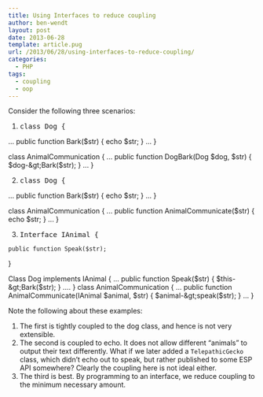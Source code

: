 ```yaml
---
title: Using Interfaces to reduce coupling
author: ben-wendt
layout: post
date: 2013-06-28
template: article.pug
url: /2013/06/28/using-interfaces-to-reduce-coupling/
categories:
  - PHP
tags:
  - coupling
  - oop
---
```

Consider the following three scenarios:

  1. <pre class="brush: php; title: ; notranslate" title="">class Dog {
...
    public function Bark($str) {
        echo $str;
    }
...
}

class AnimalCommunication {
...
    public function DogBark(Dog $dog, $str) {
        $dog-&gt;Bark($str);
    }
...
}</pre>

  2. <pre class="brush: php; title: ; notranslate" title="">class Dog {
...
    public function Bark($str) {
        echo $str;
    }
...
}


class AnimalCommunication {
...
    public function AnimalCommunicate($str) {
        echo $str;
    }
...
}</pre>

  3. <pre class="brush: php; title: ; notranslate" title="">Interface IAnimal {
    public function Speak($str);
}

Class Dog implements IAnimal {
...
    public function Speak($str) {
        $this-&gt;Bark($str);
    }
....
}
class AnimalCommunication {
...
    public function AnimalCommunicate(IAnimal $animal, $str) {
        $animal-&gt;speak($str);
    }
...
}</pre>

Note the following about these examples:

  1. The first is tightly coupled to the dog class, and hence is not very extensible.
  2. The second is coupled to echo. It does not allow different &#8220;animals&#8221; to output their text differently. What if we later added a `TelepathicGecko` class, which didn&#8217;t echo out to speak, but rather published to some ESP API somewhere? Clearly the coupling here is not ideal either.
  3. The third is best. By programming to an interface, we reduce coupling to the minimum necessary amount.
